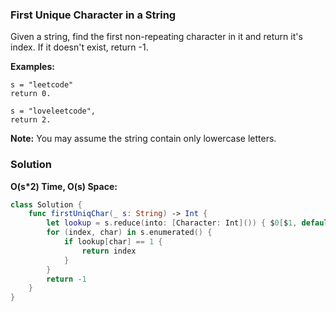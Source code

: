 
### First Unique Character in a String

Given a string, find the first non-repeating character in it and return it's index. If it doesn't exist, return -1.

__Examples:__
```
s = "leetcode"
return 0.

s = "loveleetcode",
return 2.
```

__Note:__ You may assume the string contain only lowercase letters.

### Solution
__O(s*2) Time, O(s) Space:__
```Swift
class Solution {
    func firstUniqChar(_ s: String) -> Int {
        let lookup = s.reduce(into: [Character: Int]()) { $0[$1, default:0]+=1 }
        for (index, char) in s.enumerated() {
            if lookup[char] == 1 {
                return index
            }
        }
        return -1
    }
}
```